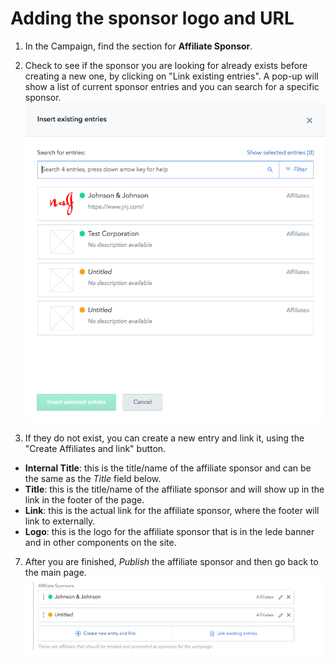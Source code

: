 # Adding the sponsor logo and URL

1) In the Campaign, find the section for **Affiliate Sponsor**.

2) Check to see if the sponsor you are looking for already exists before creating a new one, by clicking on "Link existing entries". A pop-up will show a list of current sponsor entries and you can search for a specific sponsor.
![Sponsor](../_assets/insert-sponsor-popup.png)

3) If they do not exist, you can create a new entry and link it, using the "Create Affiliates and link" button.
  - **Internal Title**: this is the title/name of the affiliate sponsor and can be the same as the _Title_ field below.
  - **Title**: this is the title/name of the affiliate sponsor and will show up in the link in the footer of the page.
  - **Link**: this is the actual link for the affiliate sponsor, where the footer will link to externally.
  - **Logo**: this is the logo for the affiliate sponsor that is in the lede banner and in other components on the site.

7) After you are finished, _Publish_ the affiliate sponsor and then go back to the main page.
![Affiliate sponsor added](../_assets/affiliatesponsor_added.png)
